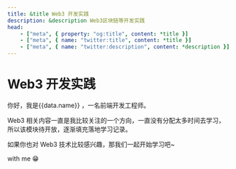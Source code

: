 ```yaml
---
title: &title Web3 开发实践
description: &description Web3区块链等开发实践
head:
    - ["meta", { property: "og:title", content: *title }]
    - ["meta", { name: "twitter:title", content: *title }]
    - ["meta", { name: "twitter:description", content: *description }]
---
```


<script setup lang="ts">
import * as data from '../data'
</script>

# Web3 开发实践

你好，我是{{data.name}} ，一名前端开发工程师。

Web3 相关内容一直是我比较关注的一个方向，一直没有分配太多时间去学习，所以该模块待开放，逐渐填充落地学习记录。

如果你也对 Web3 技术比较感兴趣，那我们一起开始学习吧~

with me 😁
